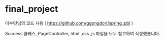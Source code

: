 # final_project

이수민님의 코드 사용 ( https://github.com/ggongdori/spring_pbl )

Success 클래스, PageController, html ,css ,js 파일을 모두 참고하여 작성했습니다.

